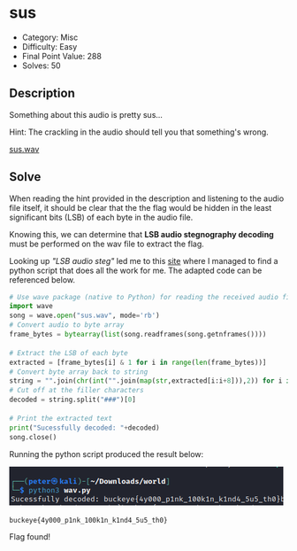 # sus

- Category: Misc
- Difficulty: Easy
- Final Point Value: 288
- Solves: 50
  
## Description

Something about this audio is pretty sus...

Hint: The crackling in the audio should tell you that something's wrong.

[sus.wav](sus.wav)

## Solve

When reading the hint provided in the description and listening to the audio file itself, it should be clear that the the flag would be hidden in the least significant bits (LSB) of each byte in the audio file.

Knowing this, we can determine that **LSB audio stegnography decoding** must be performed on the wav file to extract the flag.

Looking up *"LSB audio steg"* led me to this [site](https://sumit-arora.medium.com/audio-steganography-the-art-of-hiding-secrets-within-earshot-part-2-of-2-c76b1be719b3) where I managed to find a python script that does all the work for me. The adapted code can be referenced below.

```python
# Use wave package (native to Python) for reading the received audio file
import wave
song = wave.open("sus.wav", mode='rb')
# Convert audio to byte array
frame_bytes = bytearray(list(song.readframes(song.getnframes())))

# Extract the LSB of each byte
extracted = [frame_bytes[i] & 1 for i in range(len(frame_bytes))]
# Convert byte array back to string
string = "".join(chr(int("".join(map(str,extracted[i:i+8])),2)) for i in range(0,len(extracted),8))
# Cut off at the filler characters
decoded = string.split("###")[0]

# Print the extracted text
print("Sucessfully decoded: "+decoded)
song.close()
```

Running the python script produced the result below:

![Flag output](flag.png)

`buckeye{4y000_p1nk_100k1n_k1nd4_5u5_th0}`

Flag found!
